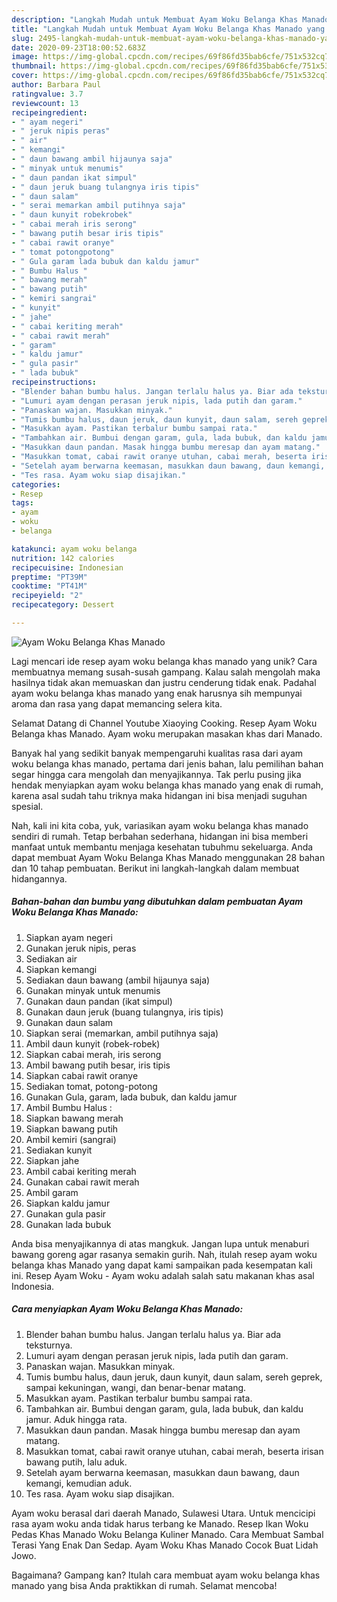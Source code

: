 ```yaml
---
description: "Langkah Mudah untuk Membuat Ayam Woku Belanga Khas Manado yang Menggugah Selera"
title: "Langkah Mudah untuk Membuat Ayam Woku Belanga Khas Manado yang Menggugah Selera"
slug: 2495-langkah-mudah-untuk-membuat-ayam-woku-belanga-khas-manado-yang-menggugah-selera
date: 2020-09-23T18:00:52.683Z
image: https://img-global.cpcdn.com/recipes/69f86fd35bab6cfe/751x532cq70/ayam-woku-belanga-khas-manado-foto-resep-utama.jpg
thumbnail: https://img-global.cpcdn.com/recipes/69f86fd35bab6cfe/751x532cq70/ayam-woku-belanga-khas-manado-foto-resep-utama.jpg
cover: https://img-global.cpcdn.com/recipes/69f86fd35bab6cfe/751x532cq70/ayam-woku-belanga-khas-manado-foto-resep-utama.jpg
author: Barbara Paul
ratingvalue: 3.7
reviewcount: 13
recipeingredient:
- " ayam negeri"
- " jeruk nipis peras"
- " air"
- " kemangi"
- " daun bawang ambil hijaunya saja"
- " minyak untuk menumis"
- " daun pandan ikat simpul"
- " daun jeruk buang tulangnya iris tipis"
- " daun salam"
- " serai memarkan ambil putihnya saja"
- " daun kunyit robekrobek"
- " cabai merah iris serong"
- " bawang putih besar iris tipis"
- " cabai rawit oranye"
- " tomat potongpotong"
- " Gula garam lada bubuk dan kaldu jamur"
- " Bumbu Halus "
- " bawang merah"
- " bawang putih"
- " kemiri sangrai"
- " kunyit"
- " jahe"
- " cabai keriting merah"
- " cabai rawit merah"
- " garam"
- " kaldu jamur"
- " gula pasir"
- " lada bubuk"
recipeinstructions:
- "Blender bahan bumbu halus. Jangan terlalu halus ya. Biar ada teksturnya."
- "Lumuri ayam dengan perasan jeruk nipis, lada putih dan garam."
- "Panaskan wajan. Masukkan minyak."
- "Tumis bumbu halus, daun jeruk, daun kunyit, daun salam, sereh geprek, sampai kekuningan, wangi, dan benar-benar matang."
- "Masukkan ayam. Pastikan terbalur bumbu sampai rata."
- "Tambahkan air. Bumbui dengan garam, gula, lada bubuk, dan kaldu jamur. Aduk hingga rata."
- "Masukkan daun pandan. Masak hingga bumbu meresap dan ayam matang."
- "Masukkan tomat, cabai rawit oranye utuhan, cabai merah, beserta irisan bawang putih, lalu aduk."
- "Setelah ayam berwarna keemasan, masukkan daun bawang, daun kemangi, kemudian aduk."
- "Tes rasa. Ayam woku siap disajikan."
categories:
- Resep
tags:
- ayam
- woku
- belanga

katakunci: ayam woku belanga 
nutrition: 142 calories
recipecuisine: Indonesian
preptime: "PT39M"
cooktime: "PT41M"
recipeyield: "2"
recipecategory: Dessert

---
```



![Ayam Woku Belanga Khas Manado](https://img-global.cpcdn.com/recipes/69f86fd35bab6cfe/751x532cq70/ayam-woku-belanga-khas-manado-foto-resep-utama.jpg)

Lagi mencari ide resep ayam woku belanga khas manado yang unik? Cara membuatnya memang susah-susah gampang. Kalau salah mengolah maka hasilnya tidak akan memuaskan dan justru cenderung tidak enak. Padahal ayam woku belanga khas manado yang enak harusnya sih mempunyai aroma dan rasa yang dapat memancing selera kita.

Selamat Datang di Channel Youtube Xiaoying Cooking. Resep Ayam Woku Belanga khas Manado. Ayam woku merupakan masakan khas dari Manado.

Banyak hal yang sedikit banyak mempengaruhi kualitas rasa dari ayam woku belanga khas manado, pertama dari jenis bahan, lalu pemilihan bahan segar hingga cara mengolah dan menyajikannya. Tak perlu pusing jika hendak menyiapkan ayam woku belanga khas manado yang enak di rumah, karena asal sudah tahu triknya maka hidangan ini bisa menjadi suguhan spesial.


Nah, kali ini kita coba, yuk, variasikan ayam woku belanga khas manado sendiri di rumah. Tetap berbahan sederhana, hidangan ini bisa memberi manfaat untuk membantu menjaga kesehatan tubuhmu sekeluarga. Anda dapat membuat Ayam Woku Belanga Khas Manado menggunakan 28 bahan dan 10 tahap pembuatan. Berikut ini langkah-langkah dalam membuat hidangannya.

<!--inarticleads1-->

##### Bahan-bahan dan bumbu yang dibutuhkan dalam pembuatan Ayam Woku Belanga Khas Manado:

1. Siapkan  ayam negeri
1. Gunakan  jeruk nipis, peras
1. Sediakan  air
1. Siapkan  kemangi
1. Sediakan  daun bawang (ambil hijaunya saja)
1. Gunakan  minyak untuk menumis
1. Gunakan  daun pandan (ikat simpul)
1. Gunakan  daun jeruk (buang tulangnya, iris tipis)
1. Gunakan  daun salam
1. Siapkan  serai (memarkan, ambil putihnya saja)
1. Ambil  daun kunyit (robek-robek)
1. Siapkan  cabai merah, iris serong
1. Ambil  bawang putih besar, iris tipis
1. Siapkan  cabai rawit oranye
1. Sediakan  tomat, potong-potong
1. Gunakan  Gula, garam, lada bubuk, dan kaldu jamur
1. Ambil  Bumbu Halus :
1. Siapkan  bawang merah
1. Siapkan  bawang putih
1. Ambil  kemiri (sangrai)
1. Sediakan  kunyit
1. Siapkan  jahe
1. Ambil  cabai keriting merah
1. Gunakan  cabai rawit merah
1. Ambil  garam
1. Siapkan  kaldu jamur
1. Gunakan  gula pasir
1. Gunakan  lada bubuk


Anda bisa menyajikannya di atas mangkuk. Jangan lupa untuk menaburi bawang goreng agar rasanya semakin gurih. Nah, itulah resep ayam woku belanga khas Manado yang dapat kami sampaikan pada kesempatan kali ini. Resep Ayam Woku - Ayam woku adalah salah satu makanan khas asal Indonesia. 

<!--inarticleads2-->

##### Cara menyiapkan Ayam Woku Belanga Khas Manado:

1. Blender bahan bumbu halus. Jangan terlalu halus ya. Biar ada teksturnya.
1. Lumuri ayam dengan perasan jeruk nipis, lada putih dan garam.
1. Panaskan wajan. Masukkan minyak.
1. Tumis bumbu halus, daun jeruk, daun kunyit, daun salam, sereh geprek, sampai kekuningan, wangi, dan benar-benar matang.
1. Masukkan ayam. Pastikan terbalur bumbu sampai rata.
1. Tambahkan air. Bumbui dengan garam, gula, lada bubuk, dan kaldu jamur. Aduk hingga rata.
1. Masukkan daun pandan. Masak hingga bumbu meresap dan ayam matang.
1. Masukkan tomat, cabai rawit oranye utuhan, cabai merah, beserta irisan bawang putih, lalu aduk.
1. Setelah ayam berwarna keemasan, masukkan daun bawang, daun kemangi, kemudian aduk.
1. Tes rasa. Ayam woku siap disajikan.


Ayam woku berasal dari daerah Manado, Sulawesi Utara. Untuk mencicipi rasa ayam woku anda tidak harus terbang ke Manado. Resep Ikan Woku Pedas Khas Manado Woku Belanga Kuliner Manado. Cara Membuat Sambal Terasi Yang Enak Dan Sedap. Ayam Woku Khas Manado Cocok Buat Lidah Jowo. 

Bagaimana? Gampang kan? Itulah cara membuat ayam woku belanga khas manado yang bisa Anda praktikkan di rumah. Selamat mencoba!
